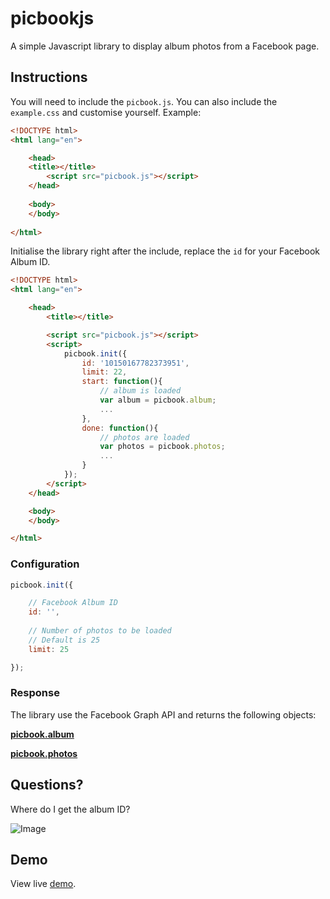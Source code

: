 picbookjs
=========

A simple Javascript library to display album photos from a Facebook page.

## Instructions

You will need to include the ```picbook.js```. You can also include the ```example.css``` and customise yourself. Example:

```html
<!DOCTYPE html>
<html lang="en">

    <head>
	<title></title>
        <script src="picbook.js"></script>
    </head>
    
    <body>
    </body>
    
</html>
```

Initialise the library right after the include, replace the ```id``` for your Facebook Album ID.

```html
<!DOCTYPE html>
<html lang="en">

    <head>
        <title></title>

        <script src="picbook.js"></script>
        <script>
            picbook.init({
                id: '10150167782373951',
                limit: 22,
                start: function(){
                    // album is loaded
                    var album = picbook.album;
                    ...
                },
                done: function(){
                    // photos are loaded
                    var photos = picbook.photos;
                    ...
                }
            });
        </script>
    </head>

    <body>
    </body>

</html>
```

### Configuration

```javascript
picbook.init({

    // Facebook Album ID
    id: '',
    
    // Number of photos to be loaded
    // Default is 25
    limit: 25

});
```
    
### Response

The library use the Facebook Graph API and returns the following objects:

**[picbook.album](https://developers.facebook.com/docs/reference/api/album/)**

**[picbook.photos](https://developers.facebook.com/docs/reference/api/photo/)**

## Questions?

Where do I get the album ID?

![Image](http://f.cl.ly/items/2s0L3f430q2l1I11101K/fb-album-id.gif)

## Demo

View live [demo](http://henriquea.github.com/picbookjs/example.html).

